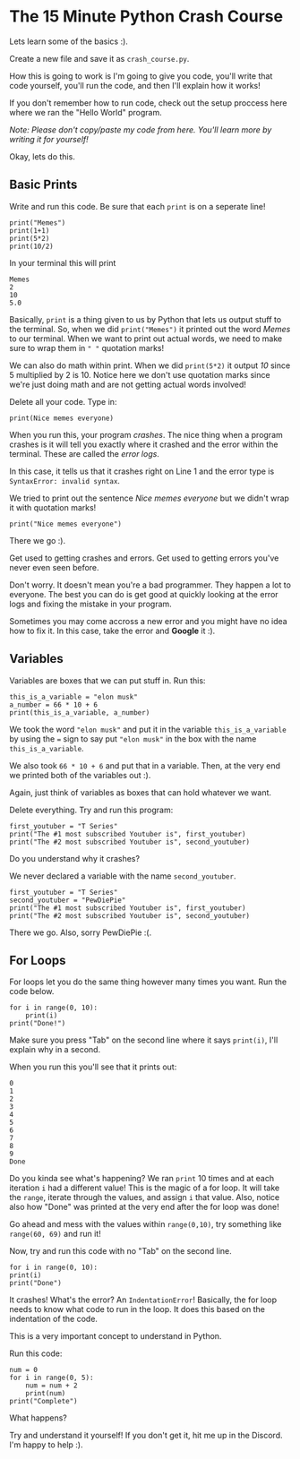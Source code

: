 # The 15 Minute Python Crash Course
Lets learn some of the basics :).

Create a new file and save it as `crash_course.py`.

How this is going to work is I'm going to give you code, you'll write that code yourself, you'll run the code, and then I'll explain how it works! 

If you don't remember how to run code, check out the setup proccess here where we ran the "Hello World" program.

*Note: Please don't copy/paste my code from here. You'll learn more by writing it for yourself!*

Okay, lets do this.

## Basic Prints
Write and run this code. Be sure that each `print` is on a seperate line!

    print("Memes")
    print(1+1)
    print(5*2)
    print(10/2)

In your terminal this will print

    Memes
    2
    10
    5.0

Basically, `print` is a thing given to us by Python that lets us output stuff to the terminal. So, when we did `print("Memes")` it printed out the word *Memes* to our terminal. When we want to print out actual words, we need to make sure to wrap them in `" "` quotation marks!

We can also do math within print. When we did `print(5*2)` it output *10* since 5 multiplied by 2 is 10. Notice here we don't use quotation marks since we're just doing math and are not getting actual words involved!

Delete all your code. Type in:

    print(Nice memes everyone)

When you run this, your program *crashes*. The nice thing when a program crashes is it will tell you exactly where it crashed and the error within the terminal. These are called the *error logs*.

In this case, it tells us that it crashes right on Line 1 and the error type is `SyntaxError: invalid syntax`.

We tried to print out the sentence *Nice memes everyone* but we didn't wrap it with quotation marks!

    print("Nice memes everyone")

There we go :).

Get used to getting crashes and errors. Get used to getting errors you've never even seen before. 

Don't worry. It doesn't mean you're a bad programmer. They happen a lot to everyone. The best you can do is get good at quickly looking at the error logs and fixing the mistake in your program.

Sometimes you may come accross a new error and you might have no idea how to fix it. In this case, take the error and **Google** it :).

## Variables
Variables are boxes that we can put stuff in. Run this:

    this_is_a_variable = "elon musk"
    a_number = 66 * 10 + 6
    print(this_is_a_variable, a_number)

We took the word `"elon musk"` and put it in the variable `this_is_a_variable` by using the `=` sign to say put `"elon musk"` in the box with the name `this_is_a_variable`.

We also took `66 * 10 + 6` and put that in a variable. Then, at the very end we printed both of the variables out :).

Again, just think of variables as boxes that can hold whatever we want.

Delete everything. Try and run this program:

    first_youtuber = "T Series"
    print("The #1 most subscribed Youtuber is", first_youtuber)
    print("The #2 most subscribed Youtuber is", second_youtuber)

Do you understand why it crashes? 

We never declared a variable with the name `second_youtuber`. 

    first_youtuber = "T Series"
    second_youtuber = "PewDiePie"
    print("The #1 most subscribed Youtuber is", first_youtuber)
    print("The #2 most subscribed Youtuber is", second_youtuber)


There we go. Also, sorry PewDiePie :(.

## For Loops
For loops let you do the same thing however many times you want. Run the code below. 

    for i in range(0, 10):
        print(i)
    print("Done!")

Make sure you press "Tab" on the second line where it says `print(i)`, I'll explain why in a second.

When you run this you'll see that it prints out:

    0
    1
    2
    3
    4
    5
    6
    7
    8
    9
    Done

Do you kinda see what's happening? We ran `print` 10 times and at each iteration `i` had a different value! This is the magic of a for loop. It will take the `range`, iterate through the values, and assign `i` that value. Also, notice also how "Done" was printed at the very end after the for loop was done!


Go ahead and mess with the values within `range(0,10)`, try something like `range(60, 69)` and run it!

Now, try and run this code with no "Tab" on the second line.

    for i in range(0, 10):
    print(i)
    print("Done")

It crashes! What's the error? An `IndentationError`! Basically, the for loop needs to know what code to run in the loop. It does this based on the indentation of the code.

This is a very important concept to understand in Python.

Run this code:

    num = 0
    for i in range(0, 5):
        num = num + 2
        print(num)
    print("Complete")

What happens?

Try and understand it yourself! If you don't get it, hit me up in the Discord. I'm happy to help :).







